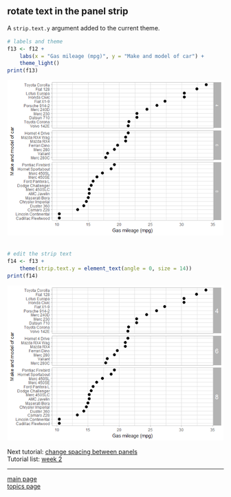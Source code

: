 
rotate text in the panel strip
------------------------------

A `strip.text.y` argument added to the current theme.

``` r
# labels and theme
f13 <- f12 +
    labs(x = "Gas mileage (mpg)", y = "Make and model of car") +
    theme_light()
print(f13)
```

![](tut-0710_rotate-strip-text_files/figure-markdown_github-ascii_identifiers/unnamed-chunk-3-1.png)

``` r

# edit the strip text
f14 <- f13 +
    theme(strip.text.y = element_text(angle = 0, size = 14))
print(f14)
```

![](tut-0710_rotate-strip-text_files/figure-markdown_github-ascii_identifiers/unnamed-chunk-3-2.png)

Next tutorial: [change spacing between panels](tut-0711_change-panel-spacing.md)<br> Tutorial list: [week 2](week-02_assignments.md)

------------------------------------------------------------------------

[main page](../README.md)<br> [topics page](../README-by-topic.md)
